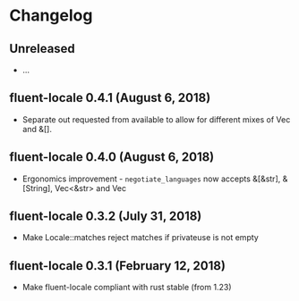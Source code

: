 # Changelog

## Unreleased

  - …

## fluent-locale 0.4.1 (August 6, 2018)

  - Separate out requested from available to allow for different mixes of Vec and &[].

## fluent-locale 0.4.0 (August 6, 2018)

  - Ergonomics improvement - `negotiate_languages` now accepts &[&str], &[String], Vec<&str> and Vec<string>

## fluent-locale 0.3.2 (July 31, 2018)

  - Make Locale::matches reject matches if privateuse is not empty

## fluent-locale 0.3.1 (February 12, 2018)

  - Make fluent-locale compliant with rust stable (from 1.23)

